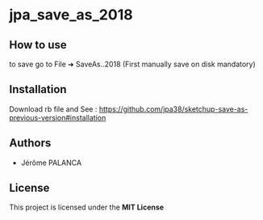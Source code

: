 # jpa_save_as_2018

## How to use

to save go to File ➜ SaveAs..2018 (First manually save on disk mandatory)

## Installation

Download rb file and See : https://github.com/jpa38/sketchup-save-as-previous-version#installation

## Authors
- Jérôme PALANCA

## License
This project is licensed under the **MIT License**
